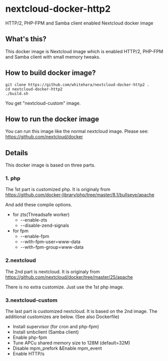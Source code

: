 # nextcloud-docker-http2
HTTP/2, PHP-FPM and Samba client enabled Nextcloud docker image
## What's this?
This docker image is Nextcloud image which is enabled HTTP/2, PHP-FPM and Samba client with small memory tweaks.
## How to build docker image?
```
git clone https://github.com/whitehara/nextcloud-docker-http2 .
cd nextcloud-docker-http2
./build.sh
```
You get "nextcloud-custom" image.

## How to run the docker image
You can run this image like the normal nextcloud image.
Please see: https://github.com/nextcloud/docker

## Details
This docker image is based on three parts.

### 1. php
The 1st part is customized php. It is originaly from https://github.com/docker-library/php/tree/master/8.1/bullseye/apache

And add these compile options.

- for zts(Threadsafe worker)
  - --enable-zts
  - --disable-zend-signals
- for fpm
  - --enable-fpm
  - --with-fpm-user=www-data
  - --with-fpm-group=www-data

### 2.nextcloud
The 2nd part is nextcloud. It is originaly from https://github.com/nextcloud/docker/tree/master/25/apache

There is no extra customize. Just use the 1st php image.

### 3.nextcloud-custom
The last part is customized nextcloud. It is based on the 2nd image. The additional customizes are below. (See also Dockerfile)

- Install supervisor (for cron and php-fpm)
- Install smbclient (Samba client)
- Enable php-fpm
- Tune APCu shared memory size to 128M (default=32M)  
- Disable mpm_prefork &Enable mpm_event
- Enable HTTP/s
